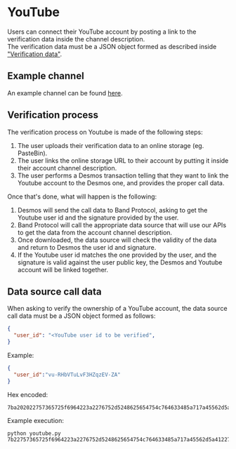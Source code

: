 # YouTube
Users can connect their YouTube account by posting a link to the verification data inside the channel description.  
The verification data must be a JSON object formed as described inside ["Verification data"](../verification-data.md).

## Example channel
An example channel can be found [here](https://www.youtube.com/channel/UCvu-RHbVTuLvF3HZqzEV-ZA/about). 

## Verification process
The verification process on Youtube is made of the following steps:

1. The user uploads their verification data to an online storage (eg. PasteBin). 
2. The user links the online storage URL to their account by putting it inside their account channel description.
3. The user performs a Desmos transaction telling that they want to link the Youtube account to the Desmos one, and provides the proper call data. 

Once that's done, what will happen is the following: 

1. Desmos will send the call data to Band Protocol, asking to get the Youtube user id and the signature provided by the user. 
2. Band Protocol will call the appropriate data source that will use our APIs to get the data from the account channel description. 
3. Once downloaded, the data source will check the validity of the data and return to Desmos the user id and signature. 
4. If the Youtube user id matches the one provided by the user, and the signature is valid against the user public key, the Desmos and Youtube account will be linked together.  



## Data source call data
When asking to verify the ownership of a YouTube account, the data source call data must be a JSON object formed as follows: 

```json
{
  "user_id": "<YouTube user id to be verified",
}
```

Example: 
```json
{
  "user_id":"vu-RHbVTuLvF3HZqzEV-ZA"
}
```

Hex encoded:
```
7ba202022757365725f6964223a2276752d5248625654754c764633485a717a45562d5a4122a7d
```

Example execution: 

```shell
python youtube.py 7b22757365725f6964223a2276752d5248625654754c764633485a717a45562d5a41227d
```
